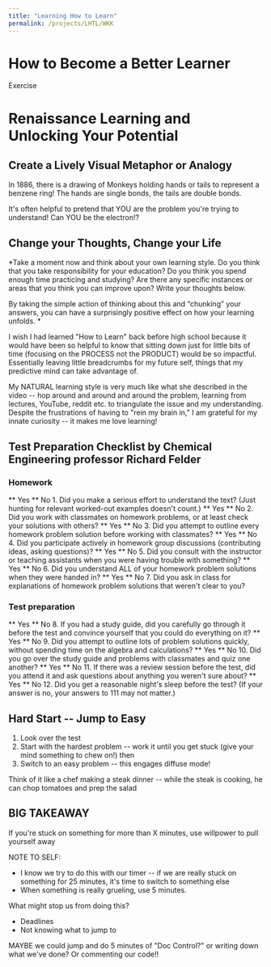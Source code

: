 ```yaml
---
title: "Learning How to Learn"
permalink: /projects/LHTL/WKK
---
```


# How to Become a Better Learner

Exercise

# Renaissance Learning and Unlocking Your Potential

## Create a Lively Visual Metaphor or Analogy

In 1886, there is a drawing of Monkeys holding hands or tails to represent a benzene ring! The hands are single bonds, the tails are double bonds.

It's often helpful to pretend that YOU are the problem you're trying to understand! Can YOU be the electron!?

## Change your Thoughts, Change your Life

\*Take a moment now and think about your own learning style. Do you think that you take responsibility for your education? Do you think you spend enough time practicing and studying? Are there any specific instances or areas that you think you can improve upon? Write your thoughts below.

By taking the simple action of thinking about this and “chunking” your answers, you can have a surprisingly positive effect on how your learning unfolds. \*

I wish I had learned "How to Learn" back before high school because it would have been so helpful to know that sitting down just for little bits of time (focusing on the PROCESS not the PRODUCT) would be so impactful. Essentially leaving little breadcrumbs for my future self, things that my predictive mind can take advantage of.

My NATURAL learning style is very much like what she described in the video -- hop around and around and around the problem, learning from lectures, YouTube, reddit etc. to triangulate the issue and my understanding. Despite the frustrations of having to "rein my brain in," I am grateful for my innate curiosity -- it makes me love learning!

## Test Preparation Checklist by Chemical Engineering professor Richard Felder

### Homework

** Yes ** No 1. Did you make a serious effort to understand the text? (Just hunting for relevant worked-out examples doesn't count.)
** Yes ** No 2. Did you work with classmates on homework problems, or at least check your solutions with others?
** Yes ** No 3. Did you attempt to outline every homework problem solution before working with classmates?
** Yes ** No 4. Did you participate actively in homework group discussions (contributing ideas, asking questions)?
** Yes ** No 5. Did you consult with the instructor or teaching assistants when you were having trouble with something?
** Yes ** No 6. Did you understand ALL of your homework problem solutions when they were handed in?
** Yes ** No 7. Did you ask in class for explanations of homework problem solutions that weren't clear to you?

### Test preparation

** Yes ** No 8. If you had a study guide, did you carefully go through it before the test and convince yourself that you could do everything on it?
** Yes ** No 9. Did you attempt to outline lots of problem solutions quickly, without spending time on the algebra and calculations?
** Yes ** No 10. Did you go over the study guide and problems with classmates and quiz one another?
** Yes ** No 11. If there was a review session before the test, did you attend it and ask questions about anything you weren't sure about?
** Yes ** No 12. Did you get a reasonable night's sleep before the test? (If your answer is no, your answers to 111 may not matter.)

## Hard Start -- Jump to Easy

1. Look over the test
2. Start with the hardest problem -- work it until you get stuck (give your mind something to chew on!) then
3. Switch to an easy problem -- this engages diffuse mode!

Think of it like a chef making a steak dinner -- while the steak is cooking, he can chop tomatoes and prep the salad

## BIG TAKEAWAY

If you're stuck on something for more than X minutes, use willpower to pull yourself away

NOTE TO SELF:

- I know we try to do this with our timer -- if we are really stuck on something for 25 minutes, it's time to switch to something else
- When something is really grueling, use 5 minutes.

What might stop us from doing this?

- Deadlines
- Not knowing what to jump to

MAYBE we could jump and do 5 minutes of "Doc Control?" or writing down what we've done? Or commenting our code!!

